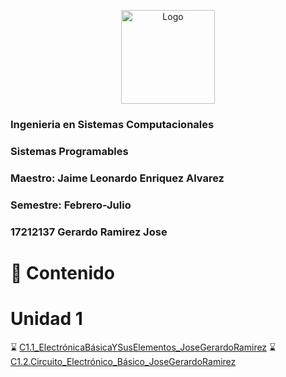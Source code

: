 <p align="center"> 
    <img alt="Logo" src="https://www.tijuana.tecnm.mx/wp-content/uploads/2018/09/logo-ITT-2018.jpg" width=150 height=150>    
</p>


### Ingenieria en Sistemas Computacionales
### Sistemas Programables
### Maestro: Jaime Leonardo Enriquez Alvarez
### Semestre: Febrero-Julio 

### 17212137 Gerardo Ramirez Jose

# :page_with_curl: Contenido
# Unidad 1
:hourglass: [C1.1_ElectrónicaBásicaYSusElementos_JoseGerardoRamirez](/Blog/C1.1.Reto_en_clase/C1.1_ElectrónicaBásicaYSusElementos_JoseGerardoRamirez.md)
:hourglass: [C1.2.Circuito_Electrónico_Básico_JoseGerardoRamirez](/Blog/C1.1.Reto_en_clase/C1.1_ElectrónicaBásicaYSusElementos_JoseGerardoRamirez.md)
